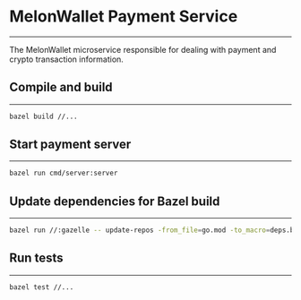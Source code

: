 # MelonWallet Payment Service

---------------------
The MelonWallet microservice responsible for dealing with payment and crypto transaction information.

## Compile and build

---------------------

```bash
bazel build //...
```

## Start payment server

---------------------

```bash
bazel run cmd/server:server
```

## Update dependencies for Bazel build

---------------------

```bash
bazel run //:gazelle -- update-repos -from_file=go.mod -to_macro=deps.bzl%go_dependencies
```

## Run tests

---------------------

```bash
bazel test //...
```
